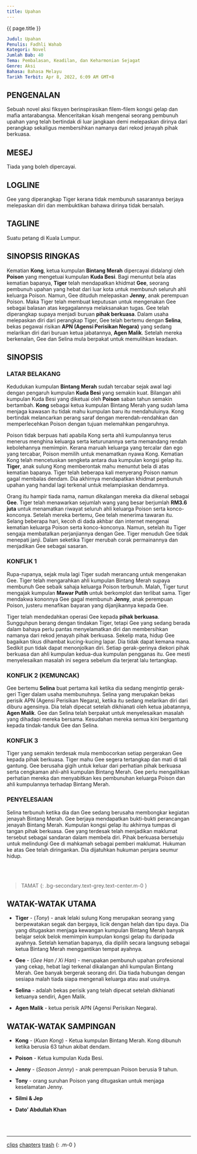 ```yaml
---
title: Upahan
---
```

<div class="hero my-6 py-6 text-center text-green">{{ page.title }}</div>

```yml
Judul: Upahan  
Penulis: Fadhli Wahab  
Kategori: Novel  
Jumlah Bab: 40  
Tema: Pembalasan, Keadilan, dan Keharmonian Sejagat  
Genre: Aksi  
Bahasa: Bahasa Melayu  
Tarikh Terbit: Apr 8, 2022, 6:09 AM GMT+8
```

## PENGENALAN
Sebuah novel aksi fiksyen berinspirasikan filem-filem kongsi gelap dan mafia antarabangsa.  Menceritakan kisah mengenai seorang pembunuh upahan yang telah bertindak di luar jangkaan demi melepaskan dirinya dari perangkap sekaligus membersihkan namanya dari rekod jenayah pihak berkuasa.

## MESEJ
Tiada yang boleh dipercayai.

## LOGLINE
Gee yang diperangkap Tiger kerana tidak membunuh sasarannya berjaya melepaskan diri dan membuktikan bahawa dirinya tidak bersalah.

## TAGLINE
Suatu petang di Kuala Lumpur.

## SINOPSIS RINGKAS
Kematian **Kong**, ketua kumpulan **Bintang Merah** dipercayai didalangi oleh **Poison** yang mengetuai kumpulan **Kuda Besi**.  Bagi menuntut bela atas kematian bapanya, **Tiger** telah mendapatkan khidmat **Gee**, seorang pembunuh upahan yang hebat dari luar kota untuk membunuh seluruh ahli keluarga Poison.  Namun, Gee dituduh melepaskan **Jenny**, anak perempuan Poison.  Maka Tiger telah membuat keputusan untuk mengenakan Gee sebagai balasan atas kegagalannya melaksanakan tugas.  Gee telah diperangkap supaya menjadi buruan **pihak berkuasa**.  Dalam usaha melepaskan diri dari perangkap Tiger, Gee telah bertemu dengan **Selina**, bekas pegawai risikan **APN (Agensi Perisikan Negara)** yang sedang melarikan diri dari buruan ketua jabatannya, **Agen Malik**.  Setelah mereka berkenalan, Gee dan Selina mula berpakat untuk memulihkan keadaan.

## SINOPSIS

### LATAR BELAKANG
Kedudukan kumpulan **Bintang Merah** sudah tercabar sejak awal lagi dengan pengaruh kumpulan **Kuda Besi** yang semakin kuat.  Bilangan ahli kumpulan Kuda Besi yang diketuai oleh **Poison** saban tahun semakin bertambah.  **Kong** sebagai ketua kumpulan Bintang Merah yang sudah lama menjaga kawasan itu tidak mahu kumpulan baru itu mendahuluinya.  Kong bertindak melancarkan perang saraf dengan merendah-rendahkan dan memperlecehkan Poison dengan tujuan melemahkan pengaruhnya.

Poison tidak berpuas hati apabila Kong serta ahli kumpulannya terus menerus menghina keluarga serta keturunannya serta memandang rendah kebolehannya memimpin.  Kerana maruah keluarga yang tercalar dan ego yang tercabar, Poison memilih untuk menamatkan nyawa Kong.  Kematian Kong telah mencetuskan sengketa antara dua kumpulan kongsi gelap itu.  **Tiger**, anak sulung Kong memberontak mahu menuntut bela di atas kematian bapanya.  Tiger telah beberapa kali menyerang Poison namun gagal membalas dendam.  Dia akhirnya mendapatkan khidmat pembunuh upahan yang handal lagi terkenal untuk melampiaskan dendamnya.

Orang itu hampir tiada nama, namun dikalangan mereka dia dikenal sebagai **Gee**.  Tiger telah menawarkan sejumlah wang yang besar berjumlah **RM3.6 juta** untuk menamatkan riwayat seluruh ahli keluarga Poison serta konco-konconya.  Setelah mereka bertemu, Gee telah menerima tawaran itu.  Selang beberapa hari, kecoh di dada akhbar dan internet mengenai kematian keluarga Poison serta konco-konconya.  Namun, setelah itu Tiger sengaja membatalkan perjanjiannya dengan Gee.  Tiger menuduh Gee tidak menepati janji.  Dalam seketika Tiger merubah corak permainannya dan menjadikan Gee sebagai sasaran.

### KONFLIK 1
Rupa-rupanya, sejak mula lagi Tiger sudah merancang untuk mengenakan Gee.  Tiger telah mengarahkan ahli kumpulan Bintang Merah supaya membunuh Gee sebaik sahaja keluarga Poison terbunuh.  Malah, Tiger turut mengajak kumpulan **Mawar Putih** untuk berkomplot dan terlibat sama.  Tiger mendakwa kononnya Gee gagal membunuh **Jenny**, anak perempuan Poison, justeru menafikan bayaran yang dijanjikannya kepada Gee.

Tiger telah mendedahkan operasi Gee kepada **pihak berkuasa**.  Sungguhpun berang dengan tindakan Tiger, tetapi Gee yang sedang berada dalam bahaya perlu pantas menyelamatkan diri dan membersihkan namanya dari rekod jenayah pihak berkuasa.  Sekelip mata, hidup Gee bagaikan tikus dihambat kucing-kucing lapar.  Dia tidak dapat kemana mana.  Sedikit pun tidak dapat menonjolkan diri.  Setiap gerak-gerinya diekori pihak berkuasa dan ahli kumpulan kedua-dua kumpulan pengganas itu.  Gee mesti menyelesaikan masalah ini segera sebelum dia terjerat lalu tertangkap.

### KONFLIK 2 (KEMUNCAK)
Gee bertemu **Selina** buat pertama kali ketika dia sedang mengintip gerak-geri Tiger dalam usaha membunuhnya.  Selina yang  merupakan bekas perisik APN (Agensi Perisikan Negara), ketika itu sedang melarikan diri dari diburu agensinya.  Dia telah dipecat setelah dikhianati oleh ketua jabatannya, **Agen Malik**.  Gee dan Selina telah berpakat untuk menyelesaikan masalah yang dihadapi mereka bersama.  Kesudahan mereka semua kini bergantung kepada tindak-tanduk Gee dan Selina.

### KONFLIK 3
Tiger yang semakin terdesak mula membocorkan setiap pergerakan Gee kepada pihak berkuasa.  Tiger mahu Gee segera tertangkap dan mati di tali gantung.  Gee berusaha gigih untuk keluar dari perhatian pihak berkuasa serta cengkaman ahli-ahli kumpulan Bintang Merah.  Gee perlu mengalihkan perhatian mereka dan menyabitkan kes pembunuhan keluarga Poison dan ahli kumpulannya terhadap Bintang Merah.

### PENYELESAIAN
Selina terbunuh ketika dia dan Gee sedang berusaha membongkar kegiatan jenayah Bintang Merah.  Gee berjaya mendapatkan bukti-bukti perancangan jenayah Bintang Merah.  Kumpulan kongsi gelap itu akhirnya tumpas di tangan pihak berkuasa.  Gee yang terdesak telah menjadikan maklumat tersebut sebagai sandaran dalam membela diri.  Pihak berkuasa bersetuju untuk melindungi Gee di mahkamah sebagai pemberi maklumat.  Hukuman ke atas Gee telah diringankan.  Dia dijatuhkan hukuman penjara seumur hidup.

<div style="margin-top:4rem"></div>

> TAMAT
{: .bg-secondary.text-grey.text-center.m-0 }


## WATAK-WATAK UTAMA

- **Tiger** - (_Tony_) - anak lelaki sulung Kong merupakan seorang yang berpewatakan segak dan bergaya, licik dengan helah dan tipu daya.  Dia yang ditugaskan menjaga kewangan kumpulan Bintang Merah banyak belajar selok belok memimpin kumpulan kongsi gelap itu daripada ayahnya.  Setelah kematian bapanya, dia dipilih secara langsung sebagai ketua Bintang Merah menggantikan tempat ayahnya.

- **Gee** - (_Gee Han / Xi Han_) - merupakan pembunuh upahan profesional yang cekap, hebat lagi terkenal dikalangan ahli kumpulan Bintang Merah.  Gee banyak bergerak seorang diri.  Dia tiada hubungan dengan sesiapa malah tiada siapa mengenali keluarga atau asal usulnya.

- **Selina** - adalah bekas perisik yang telah dipecat setelah dikhianati ketuanya sendiri, Agen Malik.

- **Agen Malik** - ketua perisik APN (Agensi Perisikan Negara).


## WATAK-WATAK SAMPINGAN

- **Kong** - (_Kuan Kong_) - Ketua kumpulan Bintang Merah.  Kong dibunuh ketika berusia 63 tahun akibat dendam.

- **Poison** - Ketua kumpulan Kuda Besi.

- **Jenny** - (_Season Jenny_) - anak perempuan Poison berusia 9 tahun.

- **Tony** - orang suruhan Poison yang ditugaskan untuk menjaga keselamatan Jenny.

- **Silmi &amp; Jep**

- **Dato’ Abdullah Khan**

<div style="margin-top:4rem"></div>

***

[clips](./clips)
[chapters](./chapters)
[trash](./trash)
{: .m-0 }

<div style="margin-top:4rem"></div>
<style>
.markdown-body h3{ color:seagreen }
.markdown-body p{ text-indent:4rem;margin-bottom:16px; }
</style>

